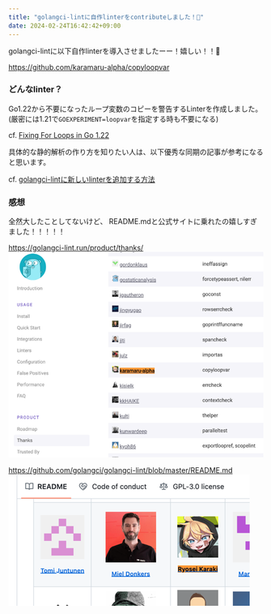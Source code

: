 ```yaml
---
title: "golangci-lintに自作linterをcontributeしました！🎉"
date: 2024-02-24T16:42:42+09:00
---
```



golangci-lintに以下自作linterを導入させましたーー！嬉しい！！🎉

<!--more-->

https://github.com/karamaru-alpha/copyloopvar

### どんなlinter？

Go1.22から不要になったループ変数のコピーを警告するLinterを作成しました。(厳密には1.21で`GOEXPERIMENT=loopvar`を指定する時も不要になる)

cf. [Fixing For Loops in Go 1.22](https://go.dev/blog/loopvar-preview)


具体的な静的解析の作り方を知りたい人は、以下優秀な同期の記事が参考になると思います。

cf. [golangci-lintに新しいlinterを追加する方法](https://zenn.dev/sivchari/articles/05545de4a04b40)

### 感想


全然大したことしてないけど、 README.mdと公式サイトに乗れたの嬉しすぎました！！！！！

https://golangci-lint.run/product/thanks/
![thanks.png](thanks.png)


https://github.com/golangci/golangci-lint/blob/master/README.md
![readme.png](readme.png)
